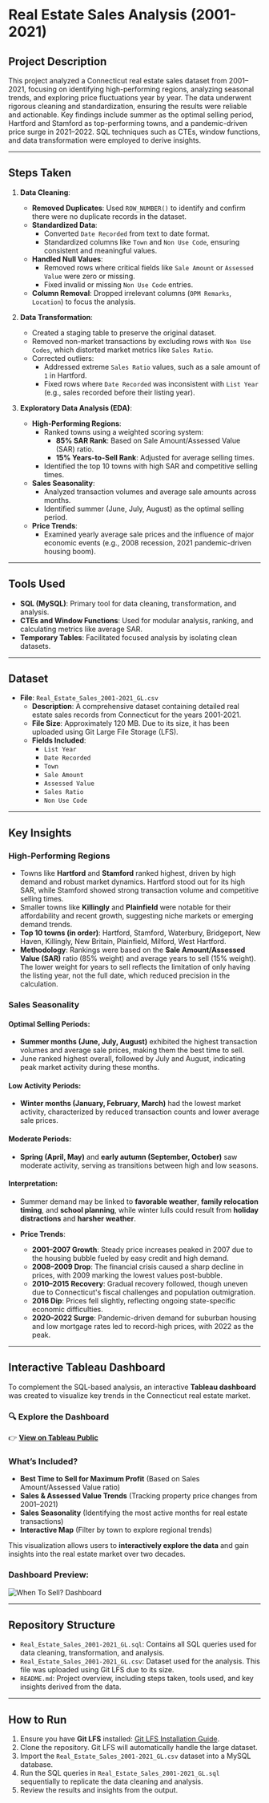 # Real Estate Sales Analysis (2001-2021)

## Project Description
This project analyzed a Connecticut real estate sales dataset from 2001–2021, focusing on identifying high-performing regions, analyzing seasonal trends, and exploring price fluctuations year by year. The data underwent rigorous cleaning and standardization, ensuring the results were reliable and actionable. Key findings include summer as the optimal selling period, Hartford and Stamford as top-performing towns, and a pandemic-driven price surge in 2021–2022. SQL techniques such as CTEs, window functions, and data transformation were employed to derive insights.

---

## Steps Taken

1. **Data Cleaning**:
   - **Removed Duplicates**: Used `ROW_NUMBER()` to identify and confirm there were no duplicate records in the dataset.
   - **Standardized Data**:
     - Converted `Date Recorded` from text to date format.
     - Standardized columns like `Town` and `Non Use Code`, ensuring consistent and meaningful values.
   - **Handled Null Values**:
     - Removed rows where critical fields like `Sale Amount` or `Assessed Value` were zero or missing.
     - Fixed invalid or missing `Non Use Code` entries.
   - **Column Removal**: Dropped irrelevant columns (`OPM Remarks`, `Location`) to focus the analysis.

2. **Data Transformation**:
   - Created a staging table to preserve the original dataset.
   - Removed non-market transactions by excluding rows with `Non Use Codes`, which distorted market metrics like `Sales Ratio`.
   - Corrected outliers:
     - Addressed extreme `Sales Ratio` values, such as a sale amount of `1` in Hartford.
     - Fixed rows where `Date Recorded` was inconsistent with `List Year` (e.g., sales recorded before their listing year).

3. **Exploratory Data Analysis (EDA)**:
   - **High-Performing Regions**:
     - Ranked towns using a weighted scoring system:
       - **85% SAR Rank**: Based on Sale Amount/Assessed Value (SAR) ratio.
       - **15% Years-to-Sell Rank**: Adjusted for average selling times.
     - Identified the top 10 towns with high SAR and competitive selling times.
   - **Sales Seasonality**:
     - Analyzed transaction volumes and average sale amounts across months.
     - Identified summer (June, July, August) as the optimal selling period.
   - **Price Trends**:
     - Examined yearly average sale prices and the influence of major economic events (e.g., 2008 recession, 2021 pandemic-driven housing boom).

---

## Tools Used
- **SQL (MySQL)**: Primary tool for data cleaning, transformation, and analysis.
- **CTEs and Window Functions**: Used for modular analysis, ranking, and calculating metrics like average SAR.
- **Temporary Tables**: Facilitated focused analysis by isolating clean datasets.

---

## Dataset
- **File**: `Real_Estate_Sales_2001-2021_GL.csv`
   - **Description**: A comprehensive dataset containing detailed real estate sales records from Connecticut for the years 2001-2021.
   - **File Size**: Approximately 120 MB. Due to its size, it has been uploaded using Git Large File Storage (LFS).
   - **Fields Included**:
     - `List Year`
     - `Date Recorded`
     - `Town`
     - `Sale Amount`
     - `Assessed Value`
     - `Sales Ratio`
     - `Non Use Code`

---

## Key Insights

### High-Performing Regions
- Towns like **Hartford** and **Stamford** ranked highest, driven by high demand and robust market dynamics. Hartford stood out for its high SAR, while Stamford showed strong transaction volume and competitive selling times.
- Smaller towns like **Killingly** and **Plainfield** were notable for their affordability and recent growth, suggesting niche markets or emerging demand trends.
- **Top 10 towns (in order)**: Hartford, Stamford, Waterbury, Bridgeport, New Haven, Killingly, New Britain, Plainfield, Milford, West Hartford.
- **Methodology**: Rankings were based on the **Sale Amount/Assessed Value (SAR)** ratio (85% weight) and average years to sell (15% weight). The lower weight for years to sell reflects the limitation of only having the listing year, not the full date, which reduced precision in the calculation.

### Sales Seasonality
#### Optimal Selling Periods:
- **Summer months (June, July, August)** exhibited the highest transaction volumes and average sale prices, making them the best time to sell.
- June ranked highest overall, followed by July and August, indicating peak market activity during these months.

#### Low Activity Periods:
- **Winter months (January, February, March)** had the lowest market activity, characterized by reduced transaction counts and lower average sale prices.

#### Moderate Periods:
- **Spring (April, May)** and **early autumn (September, October)** saw moderate activity, serving as transitions between high and low seasons.

#### Interpretation:
- Summer demand may be linked to **favorable weather**, **family relocation timing**, and **school planning**, while winter lulls could result from **holiday distractions** and **harsher weather**.

- **Price Trends**:
  - **2001–2007 Growth**: Steady price increases peaked in 2007 due to the housing bubble fueled by easy credit and high demand.
  - **2008–2009 Drop**: The financial crisis caused a sharp decline in prices, with 2009 marking the lowest values post-bubble.
  - **2010–2015 Recovery**: Gradual recovery followed, though uneven due to Connecticut's fiscal challenges and population outmigration.
  - **2016 Dip**: Prices fell slightly, reflecting ongoing state-specific economic difficulties.
  - **2020–2022 Surge**: Pandemic-driven demand for suburban housing and low mortgage rates led to record-high prices, with 2022 as the peak.

---

## Interactive Tableau Dashboard

To complement the SQL-based analysis, an interactive **Tableau dashboard** was created to visualize key trends in the Connecticut real estate market.

### 🔍 **Explore the Dashboard**
👉 **[View on Tableau Public](https://public.tableau.com/app/profile/robert.papai)**

### **What’s Included?**
- **Best Time to Sell for Maximum Profit** (Based on Sales Amount/Assessed Value ratio)
- **Sales & Assessed Value Trends** (Tracking property price changes from 2001–2021)
- **Sales Seasonality** (Identifying the most active months for real estate transactions)
- **Interactive Map** (Filter by town to explore regional trends)

This visualization allows users to **interactively explore the data** and gain insights into the real estate market over two decades.

### **Dashboard Preview:**
![When To Sell? Dashboard](CT_Real_Estate_Market_Analysis.png)

---

## Repository Structure
- `Real_Estate_Sales_2001-2021_GL.sql`: Contains all SQL queries used for data cleaning, transformation, and analysis.
- `Real_Estate_Sales_2001-2021_GL.csv`: Dataset used for the analysis. This file was uploaded using Git LFS due to its size.
- `README.md`: Project overview, including steps taken, tools used, and key insights derived from the data.

---

## How to Run
1. Ensure you have **Git LFS** installed: [Git LFS Installation Guide](https://git-lfs.github.com/).
2. Clone the repository. Git LFS will automatically handle the large dataset.
3. Import the `Real_Estate_Sales_2001-2021_GL.csv` dataset into a MySQL database.
4. Run the SQL queries in `Real_Estate_Sales_2001-2021_GL.sql` sequentially to replicate the data cleaning and analysis.
5. Review the results and insights from the output.
